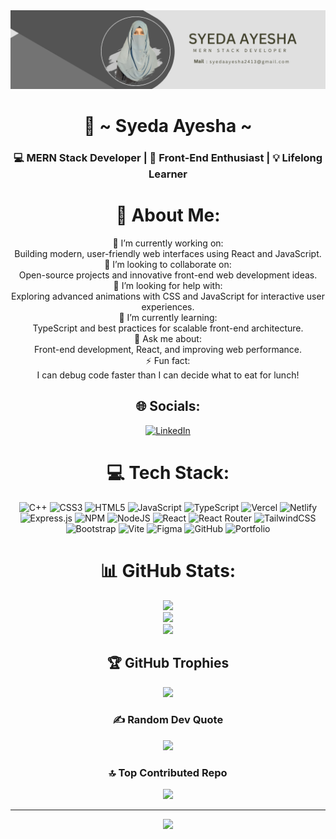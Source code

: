 
<img src = "Green and White Minimalist Business Profile with Photo Profile LinkedIn Banner (2).png" alt = "Syeda Ayesha" />
<h1 align="center">👋 ~ Syeda Ayesha  ~</h1>
  <h3 align="center">💻 MERN Stack Developer | 🚀 Front-End Enthusiast | 💡 Lifelong Learner</h3>
<div align = "center">

# 💫 About Me:
🎯 I’m currently working on:<br>         Building modern, user-friendly web interfaces using React and JavaScript.<br>🤝 I’m looking to collaborate on:<br>         Open-source projects and innovative front-end web development ideas.<br>💛 I’m looking for help with:<br>          Exploring advanced animations with CSS and JavaScript for interactive user experiences.<br>🌱 I’m currently learning:<br>          TypeScript and best practices for scalable front-end architecture.<br>💬 Ask me about:<br>          Front-end development, React, and improving web performance.<br>⚡ Fun fact:<br>          I can debug code faster than I can decide what to eat for lunch!<br>


## 🌐 Socials:
[![LinkedIn](https://img.shields.io/badge/LinkedIn-%230077B5.svg?logo=linkedin&logoColor=white)](https://linkedin.com/in/syeda-ayesha-78b736276) 

# 💻 Tech Stack:
![C++](https://img.shields.io/badge/c++-%2300599C.svg?style=for-the-badge&logo=c%2B%2B&logoColor=white) ![CSS3](https://img.shields.io/badge/css3-%231572B6.svg?style=for-the-badge&logo=css3&logoColor=white) ![HTML5](https://img.shields.io/badge/html5-%23E34F26.svg?style=for-the-badge&logo=html5&logoColor=white) ![JavaScript](https://img.shields.io/badge/javascript-%23323330.svg?style=for-the-badge&logo=javascript&logoColor=%23F7DF1E) ![TypeScript](https://img.shields.io/badge/typescript-%23007ACC.svg?style=for-the-badge&logo=typescript&logoColor=white) ![Vercel](https://img.shields.io/badge/vercel-%23000000.svg?style=for-the-badge&logo=vercel&logoColor=white) ![Netlify](https://img.shields.io/badge/netlify-%23000000.svg?style=for-the-badge&logo=netlify&logoColor=#00C7B7) ![Express.js](https://img.shields.io/badge/express.js-%23404d59.svg?style=for-the-badge&logo=express&logoColor=%2361DAFB) ![NPM](https://img.shields.io/badge/NPM-%23CB3837.svg?style=for-the-badge&logo=npm&logoColor=white) ![NodeJS](https://img.shields.io/badge/node.js-6DA55F?style=for-the-badge&logo=node.js&logoColor=white) ![React](https://img.shields.io/badge/react-%2320232a.svg?style=for-the-badge&logo=react&logoColor=%2361DAFB) ![React Router](https://img.shields.io/badge/React_Router-CA4245?style=for-the-badge&logo=react-router&logoColor=white) ![TailwindCSS](https://img.shields.io/badge/tailwindcss-%2338B2AC.svg?style=for-the-badge&logo=tailwind-css&logoColor=white) ![Bootstrap](https://img.shields.io/badge/bootstrap-%238511FA.svg?style=for-the-badge&logo=bootstrap&logoColor=white) ![Vite](https://img.shields.io/badge/vite-%23646CFF.svg?style=for-the-badge&logo=vite&logoColor=white) ![Figma](https://img.shields.io/badge/figma-%23F24E1E.svg?style=for-the-badge&logo=figma&logoColor=white) ![GitHub](https://img.shields.io/badge/github-%23121011.svg?style=for-the-badge&logo=github&logoColor=white) ![Portfolio](https://img.shields.io/badge/Portfolio-%23000000.svg?style=for-the-badge&logo=firefox&logoColor=#FF7139)
# 📊 GitHub Stats:
![](https://github-readme-stats.vercel.app/api?username=syedaa-ayesha&theme=radical&hide_border=false&include_all_commits=true&count_private=true)<br/>
![](https://github-readme-streak-stats.herokuapp.com/?user=syedaa-ayesha&theme=radical&hide_border=false)<br/>
![](https://github-readme-stats.vercel.app/api/top-langs/?username=syedaa-ayesha&theme=radical&hide_border=false&include_all_commits=true&count_private=true&layout=compact)

## 🏆 GitHub Trophies
![](https://github-profile-trophy.vercel.app/?username=syedaa-ayesha&theme=radical&no-frame=false&no-bg=true&margin-w=4)

### ✍️ Random Dev Quote
![](https://quotes-github-readme.vercel.app/api?type=horizontal&theme=radical)

### 🔝 Top Contributed Repo
![](https://github-contributor-stats.vercel.app/api?username=syedaa-ayesha&limit=5&theme=radical&combine_all_yearly_contributions=true)

---
[![](https://visitcount.itsvg.in/api?id=syedaa-ayesha&icon=4&color=1)](https://visitcount.itsvg.in)

<!-- Proudly created with GPRM ( https://gprm.itsvg.in ) -->
